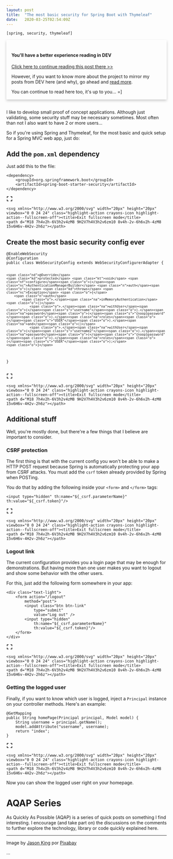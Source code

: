 ```yaml
---
layout: post
title:  "The most basic security for Spring Boot with Thymeleaf"
date:   2020-03-25T02:54:09Z
---
```


<style type="text/css" media="screen">
  .card {
    box-shadow: 0 4px 8px 0 rgba(0,0,0,0.2);
    transition: 0.3s;
    width: 100%;
  }
  .card:hover {
    box-shadow: 0 8px 16px 0 rgba(0,0,0,0.2);
  }
  .container {
    padding: 2px 16px;
  }
</style>

<code>[spring, security, thymeleaf]</code>
<div class=card>
	  <div class=container>
	    <h4><b><br>You'll have a better experience reading in DEV</b></h4>
	    <p><a href="https://dev.to/brunodrugowick/the-most-basic-security-for-spring-boot-with-thymeleaf-339h" target="_blank">Click here to continue reading this post there >></a></p>
	    <p>However, if you want to know more about the project to mirror my posts from DEV here (and why), go ahead and <a href="https://dev.to/brunodrugowick/the-most-basic-security-for-spring-boot-with-thymeleaf-339h" target="_blank">read more</a>.</p>
	    <p>You can continue to read here too, it's up to you... =]</p>
	  </div>
	</div><br>
<p>I like to develop small proof of concept applications. Although just validating, some security stuff may be necessary sometimes. Most often than not I also want to have 2 or more users...</p>

<p>So if you're using Spring and Thymeleaf, for the most basic and quick setup for a Spring MVC web app, just do:</p>

<h2>
  <a name="add-the-raw-pomxml-endraw-dependency" href="#add-the-raw-pomxml-endraw-dependency">
  </a>
  Add the <code>pom.xml</code> dependency
</h2>

<p>Just add this to the file:<br>
</p>

<div class="highlight js-code-highlight">
<pre class="highlight xml"><code><span class="nt">&lt;dependency&gt;</span>
    <span class="nt">&lt;groupId&gt;</span>org.springframework.boot<span class="nt">&lt;/groupId&gt;</span>
    <span class="nt">&lt;artifactId&gt;</span>spring-boot-starter-security<span class="nt">&lt;/artifactId&gt;</span>
<span class="nt">&lt;/dependency&gt;</span>
</code></pre>
<div class="highlight__panel js-actions-panel">
<div class="highlight__panel-action js-fullscreen-code-action">
    <svg xmlns="http://www.w3.org/2000/svg" width="20px" height="20px" viewbox="0 0 24 24" class="highlight-action crayons-icon highlight-action--fullscreen-on"><title>Enter fullscreen mode</title>
    <path d="M16 3h6v6h-2V5h-4V3zM2 3h6v2H4v4H2V3zm18 16v-4h2v6h-6v-2h4zM4 19h4v2H2v-6h2v4z"></path>
</svg>

    <svg xmlns="http://www.w3.org/2000/svg" width="20px" height="20px" viewbox="0 0 24 24" class="highlight-action crayons-icon highlight-action--fullscreen-off"><title>Exit fullscreen mode</title>
    <path d="M18 7h4v2h-6V3h2v4zM8 9H2V7h4V3h2v6zm10 8v4h-2v-6h6v2h-4zM8 15v6H6v-4H2v-2h6z"></path>
</svg>

</div>
</div>
</div>



<h2>
  <a name="create-the-most-basic-security-config-ever" href="#create-the-most-basic-security-config-ever">
  </a>
  Create the most basic security config ever
</h2>



<div class="highlight js-code-highlight">
<pre class="highlight java"><code><span class="nd">@EnableWebSecurity</span>
<span class="nd">@Configuration</span>
<span class="kd">public</span> <span class="kd">class</span> <span class="nc">WebSecurityConfig</span> <span class="kd">extends</span> <span class="nc">WebSecurityConfigurerAdapter</span> <span class="o">{</span>

    <span class="nd">@Override</span>
    <span class="kd">protected</span> <span class="kt">void</span> <span class="nf">configure</span><span class="o">(</span><span class="nc">AuthenticationManagerBuilder</span> <span class="n">auth</span><span class="o">)</span> <span class="kd">throws</span> <span class="nc">Exception</span> <span class="o">{</span>
        <span class="n">auth</span>
            <span class="o">.</span><span class="na">inMemoryAuthentication</span><span class="o">()</span>
                <span class="o">.</span><span class="na">withUser</span><span class="o">(</span><span class="s">"username"</span><span class="o">).</span><span class="na">password</span><span class="o">(</span><span class="s">"{noop}password"</span><span class="o">).</span><span class="na">roles</span><span class="o">(</span><span class="s">"USER"</span><span class="o">).</span><span class="na">and</span><span class="o">()</span>
                <span class="o">.</span><span class="na">withUser</span><span class="o">(</span><span class="s">"username2"</span><span class="o">).</span><span class="na">password</span><span class="o">(</span><span class="s">"{noop}password"</span><span class="o">).</span><span class="na">roles</span><span class="o">(</span><span class="s">"USER"</span><span class="o">);</span>
    <span class="o">}</span>
<span class="o">}</span>
</code></pre>
<div class="highlight__panel js-actions-panel">
<div class="highlight__panel-action js-fullscreen-code-action">
    <svg xmlns="http://www.w3.org/2000/svg" width="20px" height="20px" viewbox="0 0 24 24" class="highlight-action crayons-icon highlight-action--fullscreen-on"><title>Enter fullscreen mode</title>
    <path d="M16 3h6v6h-2V5h-4V3zM2 3h6v2H4v4H2V3zm18 16v-4h2v6h-6v-2h4zM4 19h4v2H2v-6h2v4z"></path>
</svg>

    <svg xmlns="http://www.w3.org/2000/svg" width="20px" height="20px" viewbox="0 0 24 24" class="highlight-action crayons-icon highlight-action--fullscreen-off"><title>Exit fullscreen mode</title>
    <path d="M18 7h4v2h-6V3h2v4zM8 9H2V7h4V3h2v6zm10 8v4h-2v-6h6v2h-4zM8 15v6H6v-4H2v-2h6z"></path>
</svg>

</div>
</div>
</div>



<h2>
  <a name="additional-stuff" href="#additional-stuff">
  </a>
  Additional stuff
</h2>

<p>Well, you're mostly done, but there're a few things that I believe are important to consider.</p>

<h3>
  <a name="csrf-protection" href="#csrf-protection">
  </a>
  CSRF protection
</h3>

<p>The first thing is that with the current config you won't be able to make a HTTP POST request because Spring is automatically protecting your app from CSRF attacks. You must add the <code>csrf</code> token already provided by Spring when POSTing. </p>

<p>You do that by adding the following inside your <code>&lt;form&gt;</code> and <code>&lt;/form&gt;</code> tags:<br>
</p>

<div class="highlight js-code-highlight">
<pre class="highlight xml"><code><span class="nt">&lt;input</span> <span class="na">type=</span><span class="s">"hidden"</span> <span class="na">th:name=</span><span class="s">"${_csrf.parameterName}"</span> <span class="na">th:value=</span><span class="s">"${_csrf.token}"</span><span class="nt">/&gt;</span>
</code></pre>
<div class="highlight__panel js-actions-panel">
<div class="highlight__panel-action js-fullscreen-code-action">
    <svg xmlns="http://www.w3.org/2000/svg" width="20px" height="20px" viewbox="0 0 24 24" class="highlight-action crayons-icon highlight-action--fullscreen-on"><title>Enter fullscreen mode</title>
    <path d="M16 3h6v6h-2V5h-4V3zM2 3h6v2H4v4H2V3zm18 16v-4h2v6h-6v-2h4zM4 19h4v2H2v-6h2v4z"></path>
</svg>

    <svg xmlns="http://www.w3.org/2000/svg" width="20px" height="20px" viewbox="0 0 24 24" class="highlight-action crayons-icon highlight-action--fullscreen-off"><title>Exit fullscreen mode</title>
    <path d="M18 7h4v2h-6V3h2v4zM8 9H2V7h4V3h2v6zm10 8v4h-2v-6h6v2h-4zM8 15v6H6v-4H2v-2h6z"></path>
</svg>

</div>
</div>
</div>



<h3>
  <a name="logout-link" href="#logout-link">
  </a>
  Logout link
</h3>

<p>The current configuration provides you a login page that may be enough for demonstrations. But having more than one user makes you want to logout and show some behavior with the other users.</p>

<p>For this, just add the following form somewhere in your app:<br>
</p>

<div class="highlight js-code-highlight">
<pre class="highlight html"><code><span class="nt">&lt;div</span> <span class="na">class=</span><span class="s">"text-light"</span><span class="nt">&gt;</span>
    <span class="nt">&lt;form</span> <span class="na">action=</span><span class="s">"/logout"</span>
        <span class="na">method=</span><span class="s">"post"</span><span class="nt">&gt;</span>
        <span class="nt">&lt;input</span> <span class="na">class=</span><span class="s">"btn btn-link"</span> 
            <span class="na">type=</span><span class="s">"submit"</span>
            <span class="na">value=</span><span class="s">"Log out"</span> <span class="nt">/&gt;</span>
        <span class="nt">&lt;input</span> <span class="na">type=</span><span class="s">"hidden"</span>
            <span class="na">th:name=</span><span class="s">"${_csrf.parameterName}"</span>
            <span class="na">th:value=</span><span class="s">"${_csrf.token}"</span><span class="nt">/&gt;</span>
    <span class="nt">&lt;/form&gt;</span>
<span class="nt">&lt;/div&gt;</span>
</code></pre>
<div class="highlight__panel js-actions-panel">
<div class="highlight__panel-action js-fullscreen-code-action">
    <svg xmlns="http://www.w3.org/2000/svg" width="20px" height="20px" viewbox="0 0 24 24" class="highlight-action crayons-icon highlight-action--fullscreen-on"><title>Enter fullscreen mode</title>
    <path d="M16 3h6v6h-2V5h-4V3zM2 3h6v2H4v4H2V3zm18 16v-4h2v6h-6v-2h4zM4 19h4v2H2v-6h2v4z"></path>
</svg>

    <svg xmlns="http://www.w3.org/2000/svg" width="20px" height="20px" viewbox="0 0 24 24" class="highlight-action crayons-icon highlight-action--fullscreen-off"><title>Exit fullscreen mode</title>
    <path d="M18 7h4v2h-6V3h2v4zM8 9H2V7h4V3h2v6zm10 8v4h-2v-6h6v2h-4zM8 15v6H6v-4H2v-2h6z"></path>
</svg>

</div>
</div>
</div>



<h3>
  <a name="getting-the-logged-user" href="#getting-the-logged-user">
  </a>
  Getting the logged user
</h3>

<p>Finally, if you want to know which user is logged, inject a <code>Principal</code> instance on your controller methods. Here's an example:<br>
</p>

<div class="highlight js-code-highlight">
<pre class="highlight java"><code><span class="nd">@GetMapping</span>
<span class="kd">public</span> <span class="nc">String</span> <span class="nf">homePage</span><span class="o">(</span><span class="nc">Principal</span> <span class="n">principal</span><span class="o">,</span> <span class="nc">Model</span> <span class="n">model</span><span class="o">)</span> <span class="o">{</span>
    <span class="nc">String</span> <span class="n">username</span> <span class="o">=</span> <span class="n">principal</span><span class="o">.</span><span class="na">getName</span><span class="o">();</span>
    <span class="n">model</span><span class="o">.</span><span class="na">addAttribute</span><span class="o">(</span><span class="s">"username"</span><span class="o">,</span> <span class="n">username</span><span class="o">);</span>
    <span class="k">return</span> <span class="s">"index"</span><span class="o">;</span>
<span class="o">}</span>
</code></pre>
<div class="highlight__panel js-actions-panel">
<div class="highlight__panel-action js-fullscreen-code-action">
    <svg xmlns="http://www.w3.org/2000/svg" width="20px" height="20px" viewbox="0 0 24 24" class="highlight-action crayons-icon highlight-action--fullscreen-on"><title>Enter fullscreen mode</title>
    <path d="M16 3h6v6h-2V5h-4V3zM2 3h6v2H4v4H2V3zm18 16v-4h2v6h-6v-2h4zM4 19h4v2H2v-6h2v4z"></path>
</svg>

    <svg xmlns="http://www.w3.org/2000/svg" width="20px" height="20px" viewbox="0 0 24 24" class="highlight-action crayons-icon highlight-action--fullscreen-off"><title>Exit fullscreen mode</title>
    <path d="M18 7h4v2h-6V3h2v4zM8 9H2V7h4V3h2v6zm10 8v4h-2v-6h6v2h-4zM8 15v6H6v-4H2v-2h6z"></path>
</svg>

</div>
</div>
</div>



<p>Now you can show the logged user right on your homepage.</p>

<h1>
  <a name="aqap-series" href="#aqap-series">
  </a>
  AQAP Series
</h1>

<p>As Quickly As Possible (AQAP) is a series of quick posts on something I find interesting. I encourage (and take part on) the discussions on the comments to further explore the technology, library or code quickly explained here.</p>


<hr>

<p>Image by <a href="https://pixabay.com/pt/users/jaykingsta14-4885997/?utm_source=link-attribution&amp;utm_medium=referral&amp;utm_campaign=image&amp;utm_content=2358636">Jason King</a> por <a href="https://pixabay.com/pt/?utm_source=link-attribution&amp;utm_medium=referral&amp;utm_campaign=image&amp;utm_content=2358636">Pixabay</a></p>...